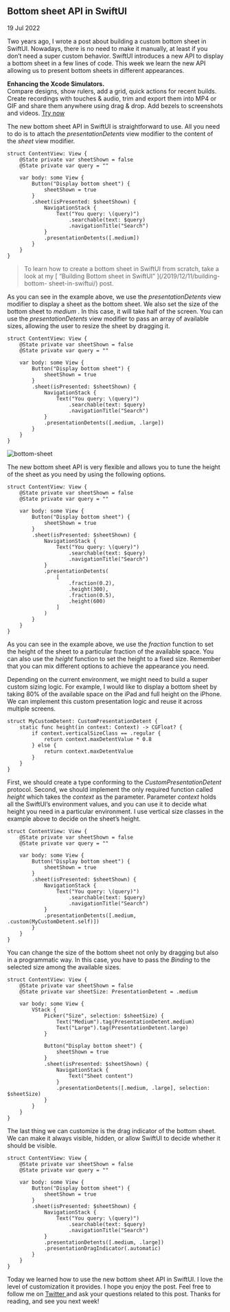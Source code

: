 ##  Bottom sheet API in SwiftUI

19 Jul 2022

Two years ago, I wrote a post about building a custom bottom sheet in SwiftUI.
Nowadays, there is no need to make it manually, at least if you don’t need a
super custom behavior. SwiftUI introduces a new API to display a bottom sheet
in a few lines of code. This week we learn the new API allowing us to present
bottom sheets in different appearances.

**Enhancing the Xcode Simulators.**  
Compare designs, show rulers, add a grid, quick actions for recent builds.
Create recordings with touches & audio, trim and export them into MP4 or GIF
and share them anywhere using drag & drop. Add bezels to screenshots and
videos. [ Try now ](https://gumroad.com/a/931293139/ftvbh)

The new bottom sheet API in SwiftUI is straightforward to use. All you need to
do is to attach the _presentationDetents_ view modifier to the content of the
_sheet_ view modifier.

    
    
    struct ContentView: View {
        @State private var sheetShown = false
        @State private var query = ""
    
        var body: some View {
            Button("Display bottom sheet") {
                sheetShown = true
            }
            .sheet(isPresented: $sheetShown) {
                NavigationStack {
                    Text("You query: \(query)")
                        .searchable(text: $query)
                        .navigationTitle("Search")
                }
                .presentationDetents([.medium])
            }
        }
    }
    

> To learn how to create a bottom sheet in SwiftUI from scratch, take a look
> at my [ “Building Bottom sheet in SwiftUI” ](/2019/12/11/building-bottom-
> sheet-in-swiftui/) post.

As you can see in the example above, we use the _presentationDetents_ view
modifier to display a sheet as the bottom sheet. We also set the size of the
bottom sheet to _medium_ . In this case, it will take half of the screen. You
can use the _presentationDetents_ view modifier to pass an array of available
sizes, allowing the user to resize the sheet by dragging it.

    
    
    struct ContentView: View {
        @State private var sheetShown = false
        @State private var query = ""
    
        var body: some View {
            Button("Display bottom sheet") {
                sheetShown = true
            }
            .sheet(isPresented: $sheetShown) {
                NavigationStack {
                    Text("You query: \(query)")
                        .searchable(text: $query)
                        .navigationTitle("Search")
                }
                .presentationDetents([.medium, .large])
            }
        }
    }
    

![bottom-sheet](/public/new-bottom-sheet.png)

The new bottom sheet API is very flexible and allows you to tune the height of
the sheet as you need by using the following options.

    
    
    struct ContentView: View {
        @State private var sheetShown = false
        @State private var query = ""
    
        var body: some View {
            Button("Display bottom sheet") {
                sheetShown = true
            }
            .sheet(isPresented: $sheetShown) {
                NavigationStack {
                    Text("You query: \(query)")
                        .searchable(text: $query)
                        .navigationTitle("Search")
                }
                .presentationDetents(
                    [
                        .fraction(0.2),
                        .height(300),
                        .fraction(0.5),
                        .height(600)
                    ]
                )
            }
        }
    }
    

As you can see in the example above, we use the _fraction_ function to set the
height of the sheet to a particular fraction of the available space. You can
also use the _height_ function to set the height to a fixed size. Remember
that you can mix different options to achieve the appearance you need.

Depending on the current environment, we might need to build a super custom
sizing logic. For example, I would like to display a bottom sheet by taking
80% of the available space on the iPad and full height on the iPhone. We can
implement this custom presentation logic and reuse it across multiple screens.

    
    
    struct MyCustomDetent: CustomPresentationDetent {
        static func height(in context: Context) -> CGFloat? {
            if context.verticalSizeClass == .regular {
                return context.maxDetentValue * 0.8
            } else {
                return context.maxDetentValue
            }
        }
    }
    

First, we should create a type conforming to the _CustomPresentationDetent_
protocol. Second, we should implement the only required function called
_height_ which takes the _context_ as the parameter. Parameter _context_ holds
all the SwiftUI’s environment values, and you can use it to decide what height
you need in a particular environment. I use vertical size classes in the
example above to decide on the sheet’s height.

    
    
    struct ContentView: View {
        @State private var sheetShown = false
        @State private var query = ""
    
        var body: some View {
            Button("Display bottom sheet") {
                sheetShown = true
            }
            .sheet(isPresented: $sheetShown) {
                NavigationStack {
                    Text("You query: \(query)")
                        .searchable(text: $query)
                        .navigationTitle("Search")
                }
                .presentationDetents([.medium, .custom(MyCustomDetent.self)])
            }
        }
    }
    

You can change the size of the bottom sheet not only by dragging but also in a
programmatic way. In this case, you have to pass the _Binding_ to the selected
size among the available sizes.

    
    
    struct ContentView: View {
        @State private var sheetShown = false
        @State private var sheetSize: PresentationDetent = .medium
    
        var body: some View {
            VStack {
                Picker("Size", selection: $sheetSize) {
                    Text("Medium").tag(PresentationDetent.medium)
                    Text("Large").tag(PresentationDetent.large)
                }
                
                Button("Display bottom sheet") {
                    sheetShown = true
                }
                .sheet(isPresented: $sheetShown) {
                    NavigationStack {
                        Text("Sheet content")
                    }
                    .presentationDetents([.medium, .large], selection: $sheetSize)
                }
            }
        }
    }
    

The last thing we can customize is the drag indicator of the bottom sheet. We
can make it always visible, hidden, or allow SwiftUI to decide whether it
should be visible.

    
    
    struct ContentView: View {
        @State private var sheetShown = false
        @State private var query = ""
    
        var body: some View {
            Button("Display bottom sheet") {
                sheetShown = true
            }
            .sheet(isPresented: $sheetShown) {
                NavigationStack {
                    Text("You query: \(query)")
                        .searchable(text: $query)
                        .navigationTitle("Search")
                }
                .presentationDetents([.medium, .large])
                .presentationDragIndicator(.automatic)
            }
        }
    }
    

Today we learned how to use the new bottom sheet API in SwiftUI. I love the
level of customization it provides. I hope you enjoy the post. Feel free to
follow me on [ Twitter ](https://twitter.com/mecid) and ask your questions
related to this post. Thanks for reading, and see you next week!

